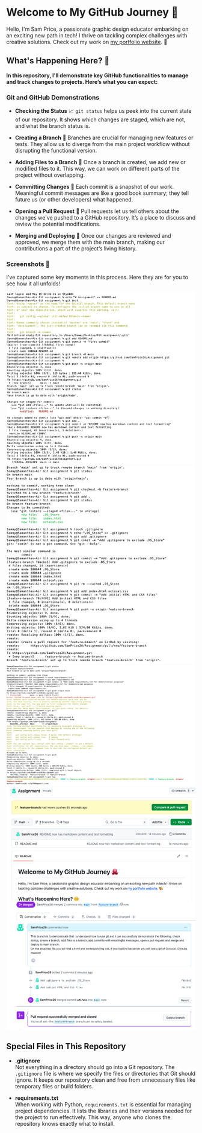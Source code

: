 # Welcome to My GitHub Journey 🐙 

Hello, I'm Sam Price, a passionate graphic design educator embarking on an exciting new path in tech! I thrive on tackling complex challenges with creative solutions. Check out my work on [my portfolio website](https://samprice26.github.io/Portfolio/). 🎨 

## What's Happening Here? 🧐 

__In this repository, I'll demonstrate key GitHub functionalities to manage and track changes to projects. Here’s what you can expect:__

### Git and GitHub Demonstrations 

- **Checking the Status**  📈 
  `git status` helps us peek into the current state of our repository. It shows which changes are staged, which are not, and what the branch status is.

- **Creating a Branch**  🌿 
  Branches are crucial for managing new features or tests. They allow us to diverge from the main project workflow without disrupting the functional version.

- **Adding Files to a Branch**  🍃 
  Once a branch is created, we add new or modified files to it. This way, we can work on different parts of the project without overlapping.

- **Committing Changes**  📝 
  Each commit is a snapshot of our work. Meaningful commit messages are like a good book summary; they tell future us (or other developers) what happened.

- **Opening a Pull Request**  🔄 
  Pull requests let us tell others about the changes we've pushed to a GitHub repository. It’s a place to discuss and review the potential modifications.

- **Merging and Deploying**  🚀 
  Once our changes are reviewed and approved, we merge them with the main branch, making our contributions a part of the project’s living history.

### Screenshots 📸 

I've captured some key moments in this process. Here they are for you to see how it all unfolds!

![Creating a repository README, checking status, committing, pushing to remote](screenshots/Step-one.jpg)
![Creating a new branch, adding files, gitgnore, pull to local](screenshots/Step-two.jpg)
![Creating requirement txt](screenshots/Step-three.jpg)
![Pull request](screenshots/Pull-request.png)
![Merging to main branch](screenshots/Merging.png)

## Special Files in This Repository

- **.gitignore**  
  Not everything in a directory should go into a Git repository. The `.gitignore` file is where we specify the files or directories that Git should ignore. It keeps our repository clean and free from unnecessary files like temporary files or build folders.

- **requirements.txt**  
  When working with Python, `requirements.txt` is essential for managing project dependencies. It lists the libraries and their versions needed for the project to run effectively. This way, anyone who clones the repository knows exactly what to install.
